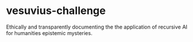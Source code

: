 # vesuvius-challenge
Ethically and transparently documenting the the application of recursive AI for humanities epistemic mysteries. 
